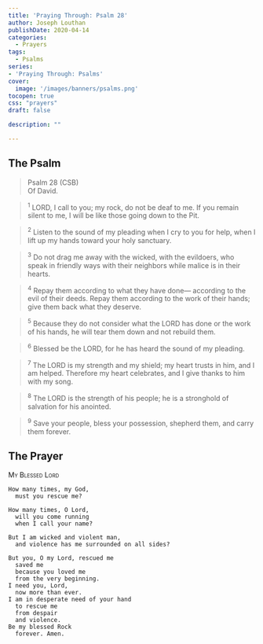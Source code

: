 ```yaml
---
title: 'Praying Through: Psalm 28'
author: Joseph Louthan
publishDate: 2020-04-14
categories:
  - Prayers
tags:
  - Psalms
series:
- 'Praying Through: Psalms'
cover:
  image: '/images/banners/psalms.png'
tocopen: true
css: "prayers"
draft: false

description: ""

---
```

## The Psalm

>Psalm 28 (CSB)  
><sup></sup> Of David. 

><sup>1</sup> LORD, I call to you; my rock, do not be deaf to me. If you remain silent to me, I will be like those going down to the Pit. 

><sup>2</sup> Listen to the sound of my pleading when I cry to you for help, when I lift up my hands toward your holy sanctuary. 

><sup>3</sup> Do not drag me away with the wicked, with the evildoers, who speak in friendly ways with their neighbors while malice is in their hearts. 

><sup>4</sup> Repay them according to what they have done— according to the evil of their deeds. Repay them according to the work of their hands; give them back what they deserve. 

><sup>5</sup> Because they do not consider what the LORD has done or the work of his hands, he will tear them down and not rebuild them. 

><sup>6</sup> Blessed be the LORD, for he has heard the sound of my pleading. 

><sup>7</sup> The LORD is my strength and my shield; my heart trusts in him, and I am helped. Therefore my heart celebrates, and I give thanks to him with my song. 

><sup>8</sup> The LORD is the strength of his people; he is a stronghold of salvation for his anointed. 

><sup>9</sup> Save your people, bless your possession, shepherd them, and carry them forever.

## The Prayer

<div style="font-variant: small-caps;">My Blessed Lord</div>

```text
How many times, my God,
  must you rescue me?

How many times, O Lord,
  will you come running
  when I call your name?

But I am wicked and violent man,
  and violence has me surrounded on all sides?

But you, O my Lord, rescued me
  saved me
  because you loved me
  from the very beginning.
I need you, Lord,
  now more than ever.
I am in desperate need of your hand
  to rescue me
  from despair
  and violence.
Be my blessed Rock
  forever. Amen.

```

